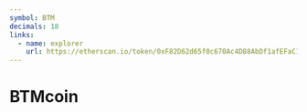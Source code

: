 ```yaml
---
symbol: BTM
decimals: 18
links:
  - name: explorer
    url: https://etherscan.io/token/0xF82D62d65f0c670Ac4D88AbDf1afEFaC11522A16
---
```


# BTMcoin
